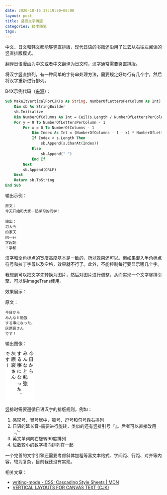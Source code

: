 ```yaml
---
date: 2020-10-15 17:19:50+08:00
layout: post
title: 竖直文字排版
categories: 技术随笔
tags: 
---
```


中文、日文和韩文都能够竖直排版，现代日语的书籍还沿用了过去从右往左阅读的竖直排版模式。

翻译日语漫画为中文或者中文翻译为日文时，汉字通常需要竖直排版。

将汉字竖直排列，有一种简单的字符串处理方法，需要规定好每行有几个字，然后将汉字重新进行排列。

B4X示例代码（[来源](https://www.b4x.com/android/forum/posts/681136/)）：

```vb
Sub MakeItVerticalForCJK(s As String, NumberOfLettersPerColumn As Int) As String
	Dim sb As StringBuilder
	sb.Initialize
	Dim NumberOfColumns As Int = Ceil(s.Length / NumberOfLettersPerColumn)
	For y = 0 To NumberOfLettersPerColumn - 1
		For x = 0 To NumberOfColumns - 1
			Dim Index As Int = (NumberOfColumns - 1 - x) * NumberOfLettersPerColumn + y
			If Index < s.Length Then
				sb.Append(s.CharAt(Index))
			Else
				sb.Append(" ")
			End If
		Next
		sb.Append(CRLF)
	Next
	Return sb.ToString
End Sub
```

输出示例：

```
原文：
今天开始和大家一起学习的同学！

输出：
习大今
的家天
同一开
学起始
！学和
```

汉字和全角标点的宽度高度基本是一致的，所以效果还可以。但如果混入半角标点符号和拉丁字母以及空格，效果就不行了。此外，不能控制每行要显示哪几个字。

我想到可以把文字先转换为图片，然后对图片进行调整，从而实现一个文字竖排引擎，可以供ImageTrans使用。

效果展示：

原文：

```
今日から
みんなと勉強
する事になった、
灰原哀さん
です！
```

输出图像：

![](/album/vertical_text.png)

竖排时需要遵循日语汉字的排版规则，例如：

1. 感叹号、冒号居中，顿号、逗号和句号靠右排列
2. 日语的延长音`—`需要进行旋转，类似的还有竖排引号『』。后者可以直接改用﹃﹄
3. 英文单词向右旋转90度排列
4. 位数较小的数字横向排列在一起

一个完善的文字引擎还需要考虑斜体加粗等富文本格式、字间距、行距、对齐等内容，较为复杂，目前我还没有实现。


相关文章：

* [writing-mode - CSS: Cascading Style Sheets | MDN](https://developer.mozilla.org/zh-CN/docs/Web/CSS/writing-mode)
* [VERTICAL LAYOUTS FOR CANVAS TEXT (CJK)](https://www.w3.org/blog/2008/05/canvas-text-and-cjk/)





